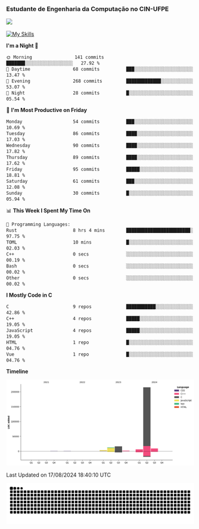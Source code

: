 
### Estudante de Engenharia da Computação no CIN-UFPE
<div>
      <!--<img width=400 src="https://github-readme-stats.vercel.app/api?username=Zed201&show_icons=true&theme=tokyonight" /-->
      <img width=400 src='https://leetcode.card.workers.dev/Zed201?theme=nord&font=baloo&extension=null' />
</div>


[![My Skills](https://skillicons.dev/icons?i=c,cpp,rust,py,java,neovim&theme=dark)](https://skillicons.dev)

<!--START_SECTION:waka-->
**I'm a Night 🦉** 

```text
🌞 Morning                141 commits         ███████░░░░░░░░░░░░░░░░░░   27.92 % 
🌆 Daytime                68 commits          ███░░░░░░░░░░░░░░░░░░░░░░   13.47 % 
🌃 Evening                268 commits         █████████████░░░░░░░░░░░░   53.07 % 
🌙 Night                  28 commits          █░░░░░░░░░░░░░░░░░░░░░░░░   05.54 % 
```
📅 **I'm Most Productive on Friday** 

```text
Monday                   54 commits          ███░░░░░░░░░░░░░░░░░░░░░░   10.69 % 
Tuesday                  86 commits          ████░░░░░░░░░░░░░░░░░░░░░   17.03 % 
Wednesday                90 commits          ████░░░░░░░░░░░░░░░░░░░░░   17.82 % 
Thursday                 89 commits          ████░░░░░░░░░░░░░░░░░░░░░   17.62 % 
Friday                   95 commits          █████░░░░░░░░░░░░░░░░░░░░   18.81 % 
Saturday                 61 commits          ███░░░░░░░░░░░░░░░░░░░░░░   12.08 % 
Sunday                   30 commits          █░░░░░░░░░░░░░░░░░░░░░░░░   05.94 % 
```


📊 **This Week I Spent My Time On** 

```text
💬 Programming Languages: 
Rust                     8 hrs 4 mins        ████████████████████████░   97.75 % 
TOML                     10 mins             █░░░░░░░░░░░░░░░░░░░░░░░░   02.03 % 
C++                      0 secs              ░░░░░░░░░░░░░░░░░░░░░░░░░   00.19 % 
Bash                     0 secs              ░░░░░░░░░░░░░░░░░░░░░░░░░   00.02 % 
Other                    0 secs              ░░░░░░░░░░░░░░░░░░░░░░░░░   00.02 % 
```

**I Mostly Code in C** 

```text
C                        9 repos             ███████████░░░░░░░░░░░░░░   42.86 % 
C++                      4 repos             █████░░░░░░░░░░░░░░░░░░░░   19.05 % 
JavaScript               4 repos             █████░░░░░░░░░░░░░░░░░░░░   19.05 % 
HTML                     1 repo              █░░░░░░░░░░░░░░░░░░░░░░░░   04.76 % 
Vue                      1 repo              █░░░░░░░░░░░░░░░░░░░░░░░░   04.76 % 
```



**Timeline**

![Lines of Code chart](https://raw.githubusercontent.com/Zed201/Zed201/master/assets/bar_graph.png)


 Last Updated on 17/08/2024 18:40:10 UTC
<!--END_SECTION:waka-->

<picture>
  <source media="(prefers-color-scheme: dark)" srcset="https://github.com/Zed201/Zed201/blob/output/github-contribution-grid-snake-dark.svg" />
  <img alt="github-snake" src="https://github.com/Zed201/Zed201/blob/output/github-contribution-grid-snake-dark.svg" />
</picture>
